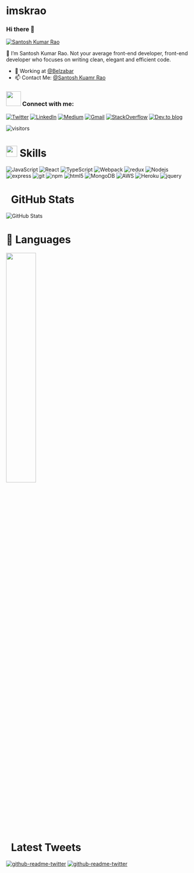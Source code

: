 # imskrao
### Hi there 👋

[![Santosh Kumar Rao](https://pbs.twimg.com/profile_images/1452016436285632514/6woRQDD2_400x400.jpg)](https://imskrao.github.io/)

 👋  I’m Santosh Kumar Rao. Not your average front-end developer, front-end developer who focuses on writing clean, elegant and efficient code.

- 🔭 Working at [@Belzabar](https://belzabar.com/)
- 📫 Contact Me: [@Santosh Kuamr Rao](https://twitter.com/im_skrao)

### <img src="assets/handshake.gif" width = "40px">&nbsp;Connect with me:
[![Twitter](https://img.shields.io/badge/twitter-%231DA1F2.svg?&style=for-the-badge&logo=twitter&logoColor=white)](https://twitter.com/im_skrao)
 [![LinkedIn](https://img.shields.io/badge/linkedin-%230077B5.svg?&style=for-the-badge&logo=linkedin&logoColor=white)](https://www.linkedin.com/in/im-skrao/)
 [<img alt="Medium" src="https://img.shields.io/badge/Medium-%23000000.svg?style=for-the-badge&logo=Medium&logoColor=white"/>](https://medium.com/@imskrao)
[<img alt="Gmail" src="https://img.shields.io/badge/Gmail-D14836?style=for-the-badge&logo=gmail&logoColor=white" />](mailto:dev.santoshrao@gmail.com?subject=From%20GitHub&body=Hi,%20there.%20Found%20you%20on%20GitHub.)
[![StackOverflow](https://img.shields.io/badge/stackoverflow-003E54.svg?style=for-the-badge&logo=stackoverflow&logoColor=yellow)](https://stackoverflow.com/users/17077182/santosh-kumar-rao)
[![Dev.to blog](https://img.shields.io/badge/dev.to-0A0A0A?style=for-the-badge&logo=dev.to&logoColor=white)](https://dev.to/imskrao)

![visitors](https://visitor-badge.laobi.icu/badge?page_id=imskrao)

# <img src="assets/Rocket.gif" width="30px">&nbsp;Skills  
<p>
  <img alt="JavaScript" src="https://img.shields.io/badge/javascript-%23323330.svg?style=for-the-badge&logo=javascript&logoColor=%23F7DF1E" />
  <img alt="React" src="https://img.shields.io/badge/react-%2320232a.svg?style=for-the-badge&logo=react&logoColor=%2361DAFB" />
  <img alt="TypeScript" src="https://img.shields.io/badge/typescript-%23007ACC.svg?style=for-the-badge&logo=typescript&logoColor=white" />
  <img alt="Webpack" src="https://img.shields.io/badge/webpack-%238DD6F9.svg?style=for-the-badge&logo=webpack&logoColor=black" /> 
  <img alt="redux" src="https://img.shields.io/badge/redux-%23593d88.svg?style=for-the-badge&logo=redux&logoColor=white" />
  <img alt="Nodejs" src="https://img.shields.io/badge/node.js-6DA55F?style=for-the-badge&logo=node.js&logoColor=white" />
  <img alt="express" src="https://img.shields.io/badge/express.js-%23404d59.svg?style=for-the-badge&logo=express&logoColor=%2361DAFB" />
  <img alt="git" src="https://img.shields.io/badge/git-%23F05033.svg?style=for-the-badge&logo=git&logoColor=white" />
  <img alt="npm" src="https://img.shields.io/badge/NPM-%23000000.svg?style=for-the-badge&logo=npm&logoColor=white" />
  <img alt="html5" src="https://img.shields.io/badge/html5-%23E34F26.svg?style=for-the-badge&logo=html5&logoColor=white" />
  <img alt="MongoDB" src="https://img.shields.io/badge/MongoDB-%234ea94b.svg?style=for-the-badge&logo=mongodb&logoColor=white" />
  <img alt="AWS" src="https://img.shields.io/badge/AWS-%23FF9900.svg?style=for-the-badge&logo=amazon-aws&logoColor=white" />
  <img alt="Heroku" src="https://img.shields.io/badge/heroku-%23430098.svg?style=for-the-badge&logo=heroku&logoColor=white" />
 <img alt="jquery" src="https://img.shields.io/badge/jquery-%230769AD.svg?style=for-the-badge&logo=jquery&logoColor=white"/>
</p>


# &nbsp; GitHub Stats
<p><img src="https://github-readme-stats.vercel.app/api?username=imskrao&amp;show_icons=true" alt="GitHub Stats"></p>

# 📖&nbsp;Languages

<img src="https://github-readme-stats.vercel.app/api/top-langs/?username=imskrao&layout=compact" width="40%">

# &nbsp; Latest Tweets
<p>
 <a href="https://twitter.com/im_skrao"><img src="https://github-readme-twitter.gazf.vercel.app/api?id=im_skrao&amp;layout=wide" alt="github-readme-twitter"></a>
 <a href="https://twitter.com/_knowweb"><img src="https://github-readme-twitter.gazf.vercel.app/api?id=_knowweb&amp;layout=wide" alt="github-readme-twitter"></a>
</p>
